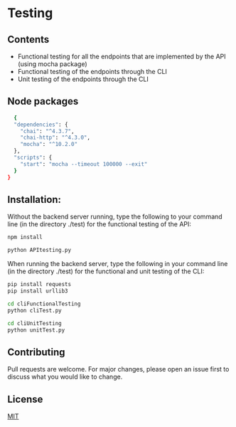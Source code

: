 # Testing

## Contents

- Functional testing for all the endpoints that are implemented by the API (using mocha package)
- Functional testing of the endpoints through the CLI
- Unit testing of the endpoints through the CLI

## Node packages

```sh
  {
  "dependencies": {
    "chai": "^4.3.7",
    "chai-http": "^4.3.0",
    "mocha": "^10.2.0"
  },
  "scripts": {
    "start": "mocha --timeout 100000 --exit"
  }
}
```

## Installation:

Without the backend server running, type the following to your command line (in the directory ./test) for the functional testing of the API:

```sh
npm install
```

```sh
python APItesting.py
```

When running the backend server, type the following in your command line (in the directory ./test) for the functional and unit testing of the CLI:

```sh
pip install requests
pip install urllib3
```

```sh
cd cliFunctionalTesting
python cliTest.py
```

```sh
cd cliUnitTesting
python unitTest.py
```

## Contributing

Pull requests are welcome. For major changes, please open an issue first
to discuss what you would like to change.

## License

[MIT](https://choosealicense.com/licenses/mit/)
